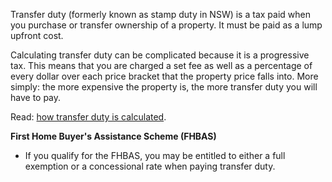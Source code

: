Transfer duty (formerly known as stamp duty in NSW) is a tax paid when you purchase or transfer ownership of a property. It must be paid as a lump upfront cost.

Calculating transfer duty can be complicated because it is a progressive tax. This means that you are charged a set fee as well as a percentage of every dollar over each price bracket that the property price falls into. More simply: the more expensive the property is, the more transfer duty you will have to pay.

Read: <a target="_blank" rel="noopener noreferrer" href="https://www.revenue.nsw.gov.au/taxes-duties-levies-royalties/transfer-duty#heading4">how transfer duty is calculated</a>.

**First Home Buyer's Assistance Scheme (FHBAS)**

- If you qualify for the FHBAS, you may be entitled to either a full exemption or a concessional rate when paying transfer duty.

